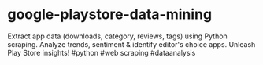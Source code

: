 # google-playstore-data-mining
Extract app data (downloads, category, reviews, tags) using Python scraping. Analyze trends, sentiment & identify editor's choice apps. Unleash Play Store insights! #python #web scraping #dataanalysis 
